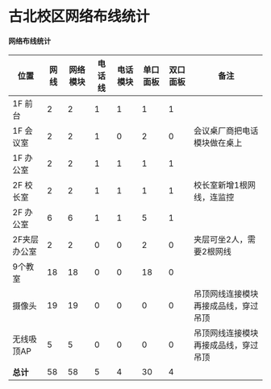 # 古北校区网络布线统计

#### 网络布线统计
| 位置 | 网线 | 网络模块 | 电话线 | 电话模块 | 单口面板 | 双口面板 | 备注 |
| ---- | --- | --- | --- | --- | --- | --- | --- |
| 1F 前台 | 2 | 2 | 1 | 1 | 1 | 1 | |
| 1F 会议室 | 2 | 2 | 1 | 0 | 2 | 0 | 会议桌厂商把电话模块做在桌上 |
| 1F 办公室 | 2 | 2 | 1 | 1 | 1 | 1 | |
| 2F 校长室 | 2 | 2 | 1 | 1 | 1 | 1 | 校长室新增1根网线，连监控 |
| 2F 办公室 | 6 | 6 | 1 | 1 | 5 | 1 | |
| 2F夹层 办公室 | 2 | 2 | 0 | 0 | 2 | 0 | 夹层可坐2人，需要2根网线 |
| 9个教室 | 18 | 18 | 0 | 0 | 18 | 0 |
| 摄像头 | 19 | 19 | 0 | 0 | 0 | 0 | 吊顶网线连接模块再接成品线，穿过吊顶 |
| 无线吸顶AP | 5 | 5 | 0 | 0 | 0 | 0 | 吊顶网线连接模块再接成品线，穿过吊顶 |
| **总计** |  58 | 58 | 5 | 4 | 30 | 4 | |
